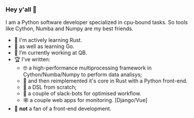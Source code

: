 ### Hey y'all 👋

I am a Python software developer specialized in cpu-bound tasks.
So tools like Cython, Numba and Numpy are my best friends.

- 🦀 I'm actively learning Rust.
- :checkered_flag: as well as learning Go.
- 👷 I’m currently working at QB.
- 🏆 I've written: 
  - 🤓 a high-performance multiprocessing framework in Cython/Numba/Numpy to perform data analisys;
  - 🦀 and then reimplemented it's core in Rust with a Python front-end. 
  - 🤟 a DSL from scratch; 
  - 🤖 a couple of slack-bots for optimised workflow.
  - 🕸 a couple web apps for monitoring. [Django/Vue]
- 🤢 **not** a fan of a front-end development.
